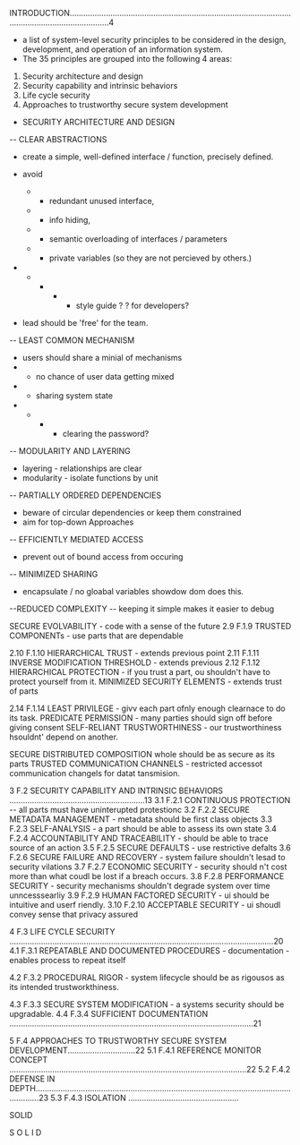 INTRODUCTION..............................................................................................................................................4

-  a list of system-level security principles to be
considered in the design, development, and operation of an information system. 
- The 35 principles are grouped into the following 4 areas:


1. Security architecture and design
2. Security capability and intrinsic behaviors
3. Life cycle security
4. Approaches to trustworthy secure system development

* SECURITY ARCHITECTURE AND DESIGN  


-- CLEAR ABSTRACTIONS 

  * create a simple, well-defined interface / function, precisely defined.  
  * avoid 
    * - redundant unused interface, 
    * - info hiding, 
    * - semantic overloading of interfaces / parameters
    * - private variables (so they are not percieved by others.)
  
  * - * - * style guide ? ? for developers?
  * lead should be 'free' for the team. 

-- LEAST COMMON MECHANISM 
  * users should share a minial of mechanisms 
  * - no chance of user data getting mixed 
  * - sharing system state
  * - * - clearing the password?
  
-- MODULARITY AND LAYERING 
  - layering - relationships are clear
  - modularity - isolate functions by unit

-- PARTIALLY ORDERED DEPENDENCIES
  - beware of circular dependencies or keep them constrained
  - aim for top-down Approaches
  
--  EFFICIENTLY MEDIATED ACCESS 
 - prevent out of bound access from occuring
  
-- MINIMIZED SHARING 
- encapsulate / no gloabal variables showdow dom does this.  

--REDUCED COMPLEXITY
 -- keeping it simple makes it easier to debug


SECURE EVOLVABILITY - code with a sense of the future
2.9 F.1.9 TRUSTED COMPONENTs - use parts that are dependable

2.10 F.1.10 HIERARCHICAL TRUST - extends previous point
2.11 F.1.11 INVERSE MODIFICATION THRESHOLD - extends previous 
2.12 F.1.12 HIERARCHICAL PROTECTION - if you trust a part, ou shouldn't have to protect yourself from it. 
MINIMIZED SECURITY ELEMENTS - extends trust of parts 

2.14 F.1.14 LEAST PRIVILEGE - givv each part ofnly enough clearnace to do its task.
PREDICATE PERMISSION - many parties should sign off before giving consent
SELF-RELIANT TRUSTWORTHINESS - our trustworthiness hsouldnt' depend on another. 

SECURE DISTRIBUTED COMPOSITION whole should be as secure as its parts 
TRUSTED COMMUNICATION CHANNELS - restricted accessot communication changels for datat  tansmision.


3 F.2 SECURITY CAPABILITY AND INTRINSIC BEHAVIORS ............................................................13
3.1 F.2.1 CONTINUOUS PROTECTION -- all parts must have uninterupted protestionc
3.2 F.2.2 SECURE METADATA MANAGEMENT - metadata should be first class objects
3.3 F.2.3 SELF-ANALYSIS - a part should be able to assess its own state
3.4 F.2.4 ACCOUNTABILITY AND TRACEABILITY - should be able to trace source of an action
3.5 F.2.5 SECURE DEFAULTS - use restrictive defalts
3.6 F.2.6 SECURE FAILURE AND RECOVERY - system failure shouldn't lesad to security vilations
3.7 F.2.7 ECONOMIC SECURITY - security should n't cost more than what coudl be lost if a breach occurs.
3.8 F.2.8 PERFORMANCE SECURITY  - security mechanisms shouldn't degrade system over time unncesssearliy
3.9 F.2.9 HUMAN FACTORED SECURITY  - ui should be intuitive and userf riendly.
3.10 F.2.10 ACCEPTABLE SECURITY - ui shoudl convey sense that privacy assured

4 F.3 LIFE CYCLE SECURITY .....................................................................................................................20
4.1 F.3.1 REPEATABLE AND DOCUMENTED PROCEDURES  - documentation - enables process to repeat itself

4.2 F.3.2 PROCEDURAL RIGOR  - system lifecycle should be as rigousos as its intended trustworkthiness.  

4.3 F.3.3 SECURE SYSTEM MODIFICATION - a systems security should be upgradable. 
4.4 F.3.4 SUFFICIENT DOCUMENTATION ............................................................................................................21


5 F.4 APPROACHES TO TRUSTWORTHY SECURE SYSTEM DEVELOPMENT..............................22
5.1 F.4.1 REFERENCE MONITOR CONCEPT .........................................................................................................22
5.2 F.4.2 DEFENSE IN DEPTH..............................................................................................................................23
5.3 F.4.3 ISOLATION .................................................

SOLID

S
O
L
I
D